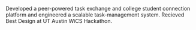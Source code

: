 Developed a peer-powered task exchange and college student connection platform and engineered a scalable task-management system. Recieved Best Design at UT Austin WiCS Hackathon.
